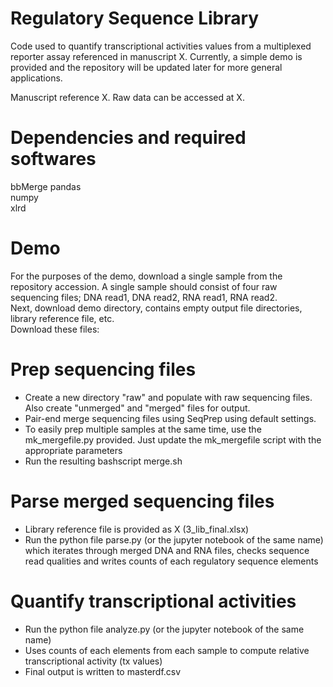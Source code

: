# Regulatory Sequence Library

Code used to quantify transcriptional activities values from a multiplexed reporter assay referenced in manuscript X. Currently, a simple demo is provided and the repository will be updated later for more general applications. 

Manuscript reference X.
Raw data can be accessed at X.

# Dependencies and required softwares
bbMerge
pandas  
numpy  
xlrd  

# Demo
For the purposes of the demo, download a single sample from the repository accession. A single sample should consist of four raw sequencing files; DNA read1, DNA read2, RNA read1, RNA read2.  
Next, download demo directory, contains empty output file directories, library reference file, etc.  
Download these files:

# Prep sequencing files
- Create a new directory "raw" and populate with raw sequencing files. Also create "unmerged" and "merged" files for output.
- Pair-end merge sequencing files using SeqPrep using default settings.
- To easily prep multiple samples at the same time, use the mk_mergefile.py provided. Just update the mk_mergefile script with the appropriate parameters
- Run the resulting bashscript merge.sh

# Parse merged sequencing files
- Library reference file is provided as X (3_lib_final.xlsx)
- Run the python file parse.py (or the jupyter notebook of the same name) which iterates through merged DNA and RNA files, checks sequence read qualities and writes counts of each regulatory sequence elements


# Quantify transcriptional activities
- Run the python file analyze.py (or the jupyter notebook of the same name)
- Uses counts of each elements from each sample to compute relative transcriptional activity (tx values) 
- Final output is written to masterdf.csv
